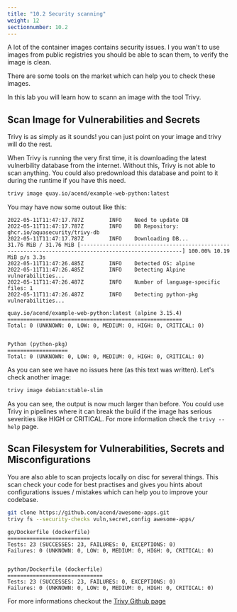 ```yaml
---
title: "10.2 Security scanning"
weight: 12
sectionnumber: 10.2
---
```


A lot of the container images contains security issues. I you wan't to use images from public registries you should be able to scan them, to verify the image is clean.

There are some tools on the market which can help you to check these images. 

In this lab you will learn how to scann an image with the tool Trivy.


## Scan Image for Vulnerabilities and Secrets

Trivy is as simply as it sounds! you can just point on your image and trivy will do the rest.

When Trivy is running the very first time, it is downloading the latest vulnerbility database from the internet. Without this, Trivy is not able to scan anything. You could also predownload this database and point to it during the runtime if you have this need.

```bash
trivy image quay.io/acend/example-web-python:latest
```

You may have now some outout like this:

```
2022-05-11T11:47:17.787Z        INFO    Need to update DB
2022-05-11T11:47:17.787Z        INFO    DB Repository: ghcr.io/aquasecurity/trivy-db
2022-05-11T11:47:17.787Z        INFO    Downloading DB...
31.76 MiB / 31.76 MiB [------------------------------------------------------------------------------------------------------] 100.00% 10.19 MiB p/s 3.3s
2022-05-11T11:47:26.485Z        INFO    Detected OS: alpine
2022-05-11T11:47:26.485Z        INFO    Detecting Alpine vulnerabilities...
2022-05-11T11:47:26.487Z        INFO    Number of language-specific files: 1
2022-05-11T11:47:26.487Z        INFO    Detecting python-pkg vulnerabilities...

quay.io/acend/example-web-python:latest (alpine 3.15.4)
=======================================================
Total: 0 (UNKNOWN: 0, LOW: 0, MEDIUM: 0, HIGH: 0, CRITICAL: 0)


Python (python-pkg)
===================
Total: 0 (UNKNOWN: 0, LOW: 0, MEDIUM: 0, HIGH: 0, CRITICAL: 0)
```

As you can see we have no issues here (as this text was written). Let's check another image:

```bash
trivy image debian:stable-slim
```

As you can see, the output is now much larger than before. You could use Trivy in pipelines where it can break the build if the image has serious severities like HIGH or CRITICAL. For more information check the `trivy --help` page.

## Scan Filesystem for Vulnerabilities, Secrets and Misconfigurations

You are also able to scan projects locally on disc for several things. This scan check your code for best practises and gives you hints about configurations issues / mistakes which can help you to improve your codebase.

```bash
git clone https://github.com/acend/awesome-apps.git
trivy fs --security-checks vuln,secret,config awesome-apps/
```

```
go/Dockerfile (dockerfile)
==========================
Tests: 23 (SUCCESSES: 23, FAILURES: 0, EXCEPTIONS: 0)
Failures: 0 (UNKNOWN: 0, LOW: 0, MEDIUM: 0, HIGH: 0, CRITICAL: 0)


python/Dockerfile (dockerfile)
==============================
Tests: 23 (SUCCESSES: 23, FAILURES: 0, EXCEPTIONS: 0)
Failures: 0 (UNKNOWN: 0, LOW: 0, MEDIUM: 0, HIGH: 0, CRITICAL: 0)
```

For more informations checkout the [Trivy Github page](https://github.com/aquasecurity/trivy)

